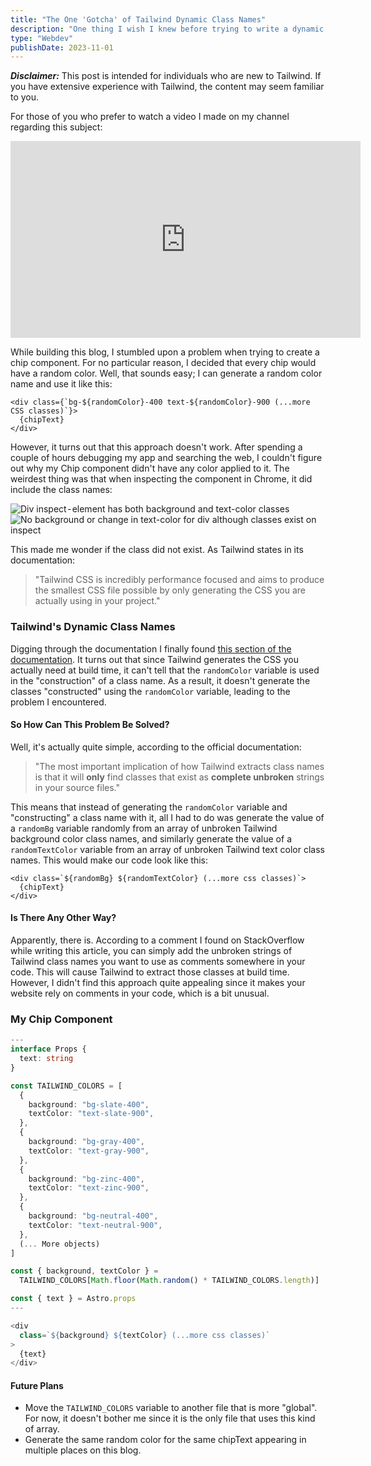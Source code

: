 ```yaml
---
title: "The One 'Gotcha' of Tailwind Dynamic Class Names"
description: "One thing I wish I knew before trying to write a dynamic class using Tailwind"
type: "Webdev"
publishDate: 2023-11-01
---
```


**_Disclaimer:_** This post is intended for individuals who are new to Tailwind. If you have extensive experience with Tailwind, the content may seem familiar to you.

For those of you who prefer to watch a video I made on my channel regarding this subject:

<iframe class="mx-auto" width="560" height="315" src="https://www.youtube.com/embed/MFYrjrD7hyU" title="The One GOTCHA of Tailwind Dynamic Class Names" frameborder="0" allow="accelerometer; autoplay; clipboard-write; encrypted-media; gyroscope; picture-in-picture; web-share" allowfullscreen=""></iframe>

While building this blog, I stumbled upon a problem when trying to create a chip component. For no particular reason, I decided that every chip would have a random color. Well, that sounds easy; I can generate a random color name and use it like this:

```astro
<div class={`bg-${randomColor}-400 text-${randomColor}-900 (...more CSS classes)`}>
  {chipText}
</div>
```

However, it turns out that this approach doesn't work. After spending a couple of hours debugging my app and searching the web, I couldn't figure out why my Chip component didn't have any color applied to it. The weirdest thing was that when inspecting the component in Chrome, it did include the class names:

![Div inspect - element has both background and text-color classes](/images/posts/the-one-gotcha-of-tailwind/inspect.PNG)
![No background or change in text-color for div although classes exist on inspect](/images/posts/the-one-gotcha-of-tailwind/no-style-chip.PNG)

This made me wonder if the class did not exist. As Tailwind states in its documentation:

> "Tailwind CSS is incredibly performance focused and aims to produce the smallest CSS file possible by only generating the CSS you are actually using in your project."

### Tailwind's Dynamic Class Names

Digging through the documentation I finally found [this section of the documentation](https://tailwindcss.com/docs/content-configuration#dynamic-class-names). It turns out that since Tailwind generates the CSS you actually need at build time, it can't tell that the `randomColor` variable is used in the "construction" of a class name. As a result, it doesn't generate the classes "constructed" using the `randomColor` variable, leading to the problem I encountered.

#### So How Can This Problem Be Solved?

Well, it's actually quite simple, according to the official documentation:

> "The most important implication of how Tailwind extracts class names is that it will **only** find classes that exist as **complete unbroken** strings in your source files."

This means that instead of generating the `randomColor` variable and "constructing" a class name with it, all I had to do was generate the value of a `randomBg` variable randomly from an array of unbroken Tailwind background color class names, and similarly generate the value of a `randomTextColor` variable from an array of unbroken Tailwind text color class names. This would make our code look like this:

```astro
<div class=`${randomBg} ${randomTextColor} (...more css classes)`>
  {chipText}
</div>
```

#### Is There Any Other Way?

Apparently, there is. According to a comment I found on StackOverflow while writing this article, you can simply add the unbroken strings of Tailwind class names you want to use as comments somewhere in your code. This will cause Tailwind to extract those classes at build time. However, I didn't find this approach quite appealing since it makes your website rely on comments in your code, which is a bit unusual.

### My Chip Component

```ts
---
interface Props {
  text: string
}

const TAILWIND_COLORS = [
  {
    background: "bg-slate-400",
    textColor: "text-slate-900",
  },
  {
    background: "bg-gray-400",
    textColor: "text-gray-900",
  },
  {
    background: "bg-zinc-400",
    textColor: "text-zinc-900",
  },
  {
    background: "bg-neutral-400",
    textColor: "text-neutral-900",
  },
  (... More objects)
]

const { background, textColor } =
  TAILWIND_COLORS[Math.floor(Math.random() * TAILWIND_COLORS.length)]

const { text } = Astro.props
---

<div
  class=`${background} ${textColor} (...more css classes)`
>
  {text}
</div>

```

#### Future Plans

- Move the `TAILWIND_COLORS` variable to another file that is more "global". For now, it doesn't bother me since it is the only file that uses this kind of array.
- Generate the same random color for the same chipText appearing in multiple places on this blog.
